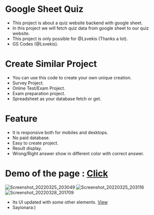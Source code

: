 # Google Sheet Quiz
- This project is about a quiz website backend with google sheet. 
- In this project we will fetch quiz data from google sheet to our quiz website. 
- This project is only possible for @Lsvekis (Thanks a lot). 
- GS Codes (@Lsvekis).

# Create Similar Project
- You can use this code to create your own unique creation.
- Survey Project.
- Online Test/Exam Project.
- Exam preparation project.
- Spreadsheet as your database fetch or get.

# Feature
- It is responsive both for mobiles and desktops.
- No paid database.
- Easy to create project.
- Result display.
- Wrong/Right answer show in different color with correct answer.

# Demo of the page : [Click](https://subhranshuchoudhury.github.io/Google-Sheet-Quiz/)

![Screenshot_20220325_203049](https://user-images.githubusercontent.com/63858190/160146864-db1cb73c-6691-48f3-a447-8f199e260e0d.png)
![Screenshot_20220325_203116](https://user-images.githubusercontent.com/63858190/160146875-88c41f44-f7ff-4b90-9b2e-bd57ac0ee901.png)
![Screenshot_20220328_201709](https://user-images.githubusercontent.com/63858190/160424553-3e7f7bc7-7400-4bc2-989d-aa0d01dedd6a.png)


- Its UI updated with some other elements. [View](https://subhranshuchoudhury.github.io/Google-Sheet-Quiz/)
- Sayionara:)


